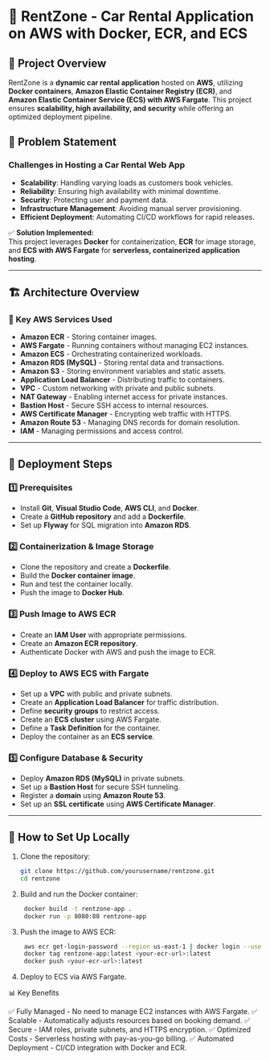 # 🚗 RentZone - Car Rental Application on AWS with Docker, ECR, and ECS

## 📌 Project Overview

RentZone is a **dynamic car rental application** hosted on **AWS**, utilizing **Docker containers**, **Amazon Elastic Container Registry (ECR)**, and **Amazon Elastic Container Service (ECS) with AWS Fargate**. This project ensures **scalability, high availability, and security** while offering an optimized deployment pipeline.

## 🎯 Problem Statement

### Challenges in Hosting a Car Rental Web App
- **Scalability**: Handling varying loads as customers book vehicles.
- **Reliability**: Ensuring high availability with minimal downtime.
- **Security**: Protecting user and payment data.
- **Infrastructure Management**: Avoiding manual server provisioning.
- **Efficient Deployment**: Automating CI/CD workflows for rapid releases.

✅ **Solution Implemented:**  
This project leverages **Docker** for containerization, **ECR** for image storage, and **ECS with AWS Fargate** for **serverless, containerized application hosting**.

---

## 🏗️ Architecture Overview

### 🔹 Key AWS Services Used
- **Amazon ECR** - Storing container images.
- **AWS Fargate** - Running containers without managing EC2 instances.
- **Amazon ECS** - Orchestrating containerized workloads.
- **Amazon RDS (MySQL)** - Storing rental data and transactions.
- **Amazon S3** - Storing environment variables and static assets.
- **Application Load Balancer** - Distributing traffic to containers.
- **VPC** - Custom networking with private and public subnets.
- **NAT Gateway** - Enabling internet access for private instances.
- **Bastion Host** - Secure SSH access to internal resources.
- **AWS Certificate Manager** - Encrypting web traffic with HTTPS.
- **Amazon Route 53** - Managing DNS records for domain resolution.
- **IAM** - Managing permissions and access control.

---

## 🚀 Deployment Steps

### 1️⃣ Prerequisites
- Install **Git**, **Visual Studio Code**, **AWS CLI**, and **Docker**.
- Create a **GitHub repository** and add a **Dockerfile**.
- Set up **Flyway** for SQL migration into **Amazon RDS**.

### 2️⃣ Containerization & Image Storage
- Clone the repository and create a **Dockerfile**.
- Build the **Docker container image**.
- Run and test the container locally.
- Push the image to **Docker Hub**.

### 3️⃣ Push Image to AWS ECR
- Create an **IAM User** with appropriate permissions.
- Create an **Amazon ECR repository**.
- Authenticate Docker with AWS and push the image to ECR.

### 4️⃣ Deploy to AWS ECS with Fargate
- Set up a **VPC** with public and private subnets.
- Create an **Application Load Balancer** for traffic distribution.
- Define **security groups** to restrict access.
- Create an **ECS cluster** using AWS Fargate.
- Define a **Task Definition** for the container.
- Deploy the container as an **ECS service**.

### 5️⃣ Configure Database & Security
- Deploy **Amazon RDS (MySQL)** in private subnets.
- Set up a **Bastion Host** for secure SSH tunneling.
- Register a **domain** using **Amazon Route 53**.
- Set up an **SSL certificate** using **AWS Certificate Manager**.

---

## 🔧 How to Set Up Locally

1. Clone the repository:
   ```sh
   git clone https://github.com/yourusername/rentzone.git
   cd rentzone

2. Build and run the Docker container:
   ```sh
    docker build -t rentzone-app .
    docker run -p 8080:80 rentzone-app

3. Push the image to AWS ECR:
   ```sh
    aws ecr get-login-password --region us-east-1 | docker login --username AWS --password-stdin <your-ecr-url>
    docker tag rentzone-app:latest <your-ecr-url>:latest
    docker push <your-ecr-url>:latest

4. Deploy to ECS via AWS Fargate.

📊 Key Benefits

✅ Fully Managed - No need to manage EC2 instances with AWS Fargate.
✅ Scalable - Automatically adjusts resources based on booking demand.
✅ Secure - IAM roles, private subnets, and HTTPS encryption.
✅ Optimized Costs - Serverless hosting with pay-as-you-go billing.
✅ Automated Deployment - CI/CD integration with Docker and ECR.
